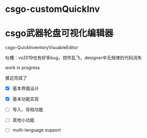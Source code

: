 # csgo-customQuickInv

# csgo武器轮盘可视化编辑器

csgo-QuickInventoryVisuableEditor


吐槽：vs2019也有好多bug，控件乱飞，designer中无规律的代码消失

work in progress

接近完成了

- [x] 基本界面设计
- [x] 基本功能实现
- [ ] 导入、存档功能
- [ ] 其他小功能
- [ ] multi-language support


